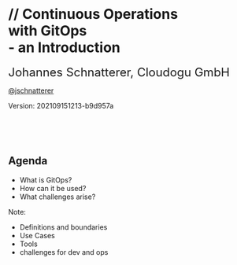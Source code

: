 <!-- .slide: style="text-align: center !important;"  -->
<!-- .slide: data-background-image="images/title.svg"  -->
<font size="100"><i class="fab fa-git-alt" style="color: #F05133"></i>&nbsp;<i class="fas fa-sync"></i></font>
<img data-src="images/k8s_logo.svg" width="5%;" />

<h1  class="title">
    <span class="title-accent">//</span> 
    Continuous Operations <br/> with GitOps<br/> - an Introduction
</h1>

<font size="5">Johannes Schnatterer, Cloudogu GmbH</font>
<p class="printOnly">
    <a href='https://twitter.com/jschnatterer' class="social" target="_blank">
        <i class='fab fa-twitter'></i>
        @jschnatterer
    </a>
</p>

<div class="title-version">
Version: 202109151213-b9d957a
</div>

<p class="state-background" style="font-size: 0.9em">
    <a href="pdf/Continuous Operations with GitOps – an Introduction.pdf">
       <i class="far fa-file-pdf"></i>
</a></p>

<a class="state-background" href="https://cloudogu.github.io/gitops-talks/"><img data-src="images/qr-slides.png" width="15%"/></a>

<br/>
<br/>




## Agenda

- What is GitOps?
- How can it be used? 
- What challenges arise?

Note:

- Definitions and boundaries
- Use Cases
- Tools
- challenges for dev and ops